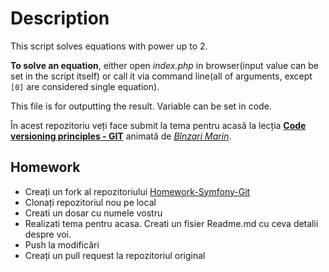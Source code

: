 # Description
This script solves equations with power up to 2.

**To solve an equation**, either open *index.php* in browser(input value can be set in the script itself) or call it via command line(all of arguments, except `[0]` are considered single equation).


This file is for outputting the result. Variable can be set in code.

În acest repozitoriu veți face submit la tema pentru acasă la lecția **[Code versioning principles - GIT](https://github.com/P5CHI-Web-Academy/Prezentari/tree/master/Symfony/03.%20Code%20versioning%20principles%20-%20GIT)** animată de *[Bînzari Marin](https://github.com/SpartakusMd)*.


## Homework
- Creați un fork al repozitoriului [Homework-Symfony-Git](https://github.com/P5CHI-Web-Academy/Homework-Symfony-Git)
- Clonați repozitoriul nou pe local
- Creati un dosar cu numele vostru
- Realizati tema pentru acasa. Creati un fisier Readme.md cu ceva detalii despre voi.
- Push la modificări
- Creați un pull request la repozitoriul original

